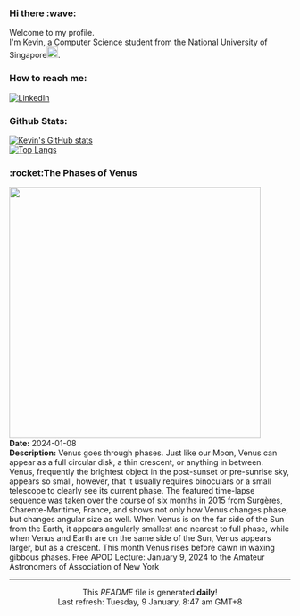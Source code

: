 <h3>Hi there :wave:</h3>

Welcome to my profile.   
I'm Kevin, a Computer Science student from the National University of Singapore<img src="https://img.icons8.com/color/96/000000/singapore-circular.png" width="20px"/>.</p>

<h3>How to reach me: </h3>
<a href="https://www.linkedin.com/in/kevin-foong/"><img alt="LinkedIn" src="https://img.shields.io/badge/linkedin-%230077B5.svg?&style=for-the-badge&logo=linkedin&logoColor=white" /></a> 

<h3>Github Stats: </h3> 

[![Kevin's GitHub stats](https://github-readme-stats.vercel.app/api?username=kevin9foong&theme=tokyonight)](https://github.com/anuraghazra/github-readme-stats) <br/>
[![Top Langs](https://github-readme-stats.vercel.app/api/top-langs/?username=kevin9foong&layout=compact&theme=tokyonight)](https://github.com/anuraghazra/github-readme-stats)

<h3>:rocket:The Phases of Venus</h3> 
<img width="450" src="https:&#x2F;&#x2F;apod.nasa.gov&#x2F;apod&#x2F;image&#x2F;2401&#x2F;VenusPhases_Gonzales_1280.jpg" /><br/>
<b>Date:</b> 2024-01-08<br/>
<b>Description:</b> Venus goes through phases.  Just like our Moon, Venus can appear as a full circular disk, a thin crescent, or anything in between.  Venus, frequently the brightest object in the post-sunset or pre-sunrise sky, appears so small, however, that it usually requires binoculars or a small telescope to clearly see its current phase.  The featured time-lapse sequence was taken over the course of six months in 2015 from Surgères, Charente-Maritime, France, and shows not only how Venus changes phase, but changes angular size as well. When Venus is on the far side of the Sun from the Earth, it appears angularly smallest and nearest to full phase, while when Venus and Earth are on the same side of the Sun, Venus appears larger, but as a crescent. This month Venus rises before dawn in waxing gibbous phases.    Free APOD Lecture: January 9, 2024 to the Amateur Astronomers of Association of New York<br/>

------------
<p align="center">This <i>README</i> file is generated <b>daily</b>!</br>
Last refresh: Tuesday, 9 January, 8:47 am GMT+8<br />